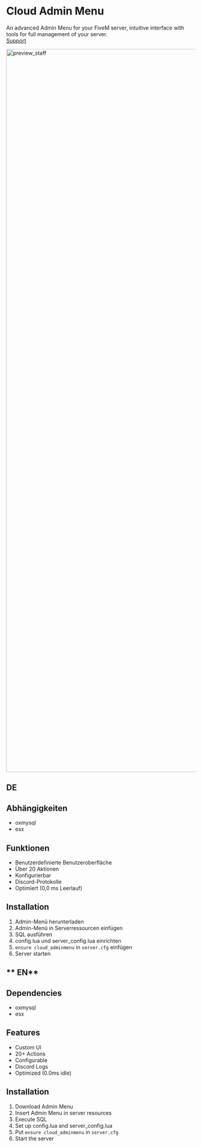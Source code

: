 # **Cloud Admin Menu**
An advanced Admin Menu for your FiveM server, intuitive interface with tools for full management of your server.<br>
[Support](https://discord.gg/F4Nwa2JA6x)

<img width="1920" alt="preview_staff" src="https://github.com/NovaScripts123/nova_adminmenu/assets/142164748/2b19c1fb-87fd-479e-9f04-bbd854834c0c">

## **DE**

## **Abhängigkeiten**
- oxmysql
- esx

## **Funktionen**
- Benutzerdefinierte Benutzeroberfläche
- Über 20 Aktionen
- Konfigurierbar
- Discord-Protokolle
- Optimiert (0,0 ms Leerlauf)

## **Installation**
1. Admin-Menü herunterladen
2. Admin-Menü in Serverressourcen einfügen
3. SQL ausführen
4. config.lua und server_config.lua einrichten
5. `ensure cloud_adminmenu` in `server.cfg` einfügen
6. Server starten


## ** EN**

## **Dependencies**
- oxmysql
- esx

## **Features**
- Custom UI
- 20+ Actions
- Configurable 
- Discord Logs
- Optimized (0.0ms idle)

## **Installation**
1. Download Admin Menu
2. Insert Admin Menu in server resources
3. Execute SQL
4. Set up config.lua and server_config.lua
5. Put `ensure cloud_adminmenu` in `server.cfg`
6. Start the server
